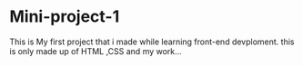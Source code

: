 # Mini-project-1
This is My first project that i made while learning front-end devploment. this is only made up of HTML ,CSS and my work...
